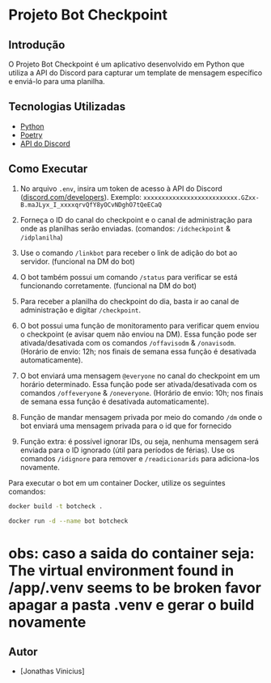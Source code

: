 # Projeto Bot Checkpoint

## Introdução
O Projeto Bot Checkpoint é um aplicativo desenvolvido em Python que utiliza a API do Discord para capturar um template de mensagem específico e enviá-lo para uma planilha.

## Tecnologias Utilizadas
- [Python](https://www.python.org/)
- [Poetry](https://python-poetry.org/)
- [API do Discord](https://discord.com/developers/docs/intro)

## Como Executar
1. No arquivo `.env`, insira um token de acesso à API do Discord ([discord.com/developers](https://discord.com/developers)). Exemplo: `xxxxxxxxxxxxxxxxxxxxxxxxxx.GZxx-B.maJLyx_I_xxxxqrvQfY8yOCvNDghO7tQeECaQ`

2. Forneça o ID do canal do checkpoint e o canal de administração para onde as planilhas serão enviadas.
   (comandos: `/idcheckpoint` & `/idplanilha`)

3. Use o comando `/linkbot` para receber o link de adição do bot ao servidor. (funcional na DM do bot)

4. O bot também possui um comando `/status` para verificar se está funcionando corretamente. (funcional na DM do bot)

5. Para receber a planilha do checkpoint do dia, basta ir ao canal de administração e digitar `/checkpoint`.

6. O bot possui uma função de monitoramento para verificar quem enviou o checkpoint (e avisar quem não enviou na DM). Essa função pode ser ativada/desativada com os comandos `/offavisodm` & `/onavisodm`. (Horário de envio: 12h; nos finais de semana essa função é desativada automaticamente).

7. O bot enviará uma mensagem `@everyone` no canal do checkpoint em um horário determinado. Essa função pode ser ativada/desativada com os comandos `/offeveryone` & `/oneveryone`. (Horário de envio: 10h; nos finais de semana essa função é desativada automaticamente).

8. Função de mandar mensagem privada por meio do comando `/dm` onde o bot enviará uma mensagem privada para o id que for fornecido 


9. Função extra: é possível ignorar IDs, ou seja, nenhuma mensagem será enviada para o ID ignorado (útil para períodos de férias). Use os comandos `/idignore` para remover e `/readicionarids` para adiciona-los novamente.


Para executar o bot em um container Docker, utilize os seguintes comandos:
```bash
docker build -t botcheck .

docker run -d --name bot botcheck
```

# obs: caso a saida do container seja: The virtual environment found in /app/.venv seems to be broken favor apagar a pasta .venv e gerar o build novamente

## Autor
- [Jonathas Vinicius]